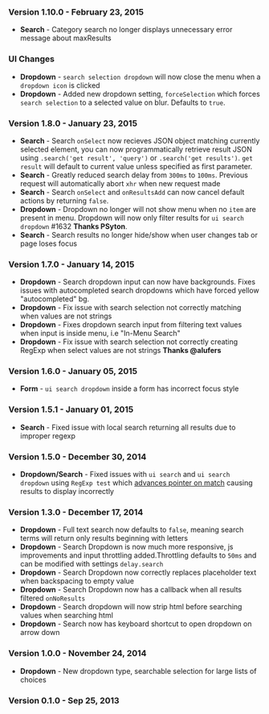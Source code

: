 ### Version 1.10.0 - February 23, 2015

- **Search** - Category search no longer displays unnecessary error message about maxResults

### UI Changes

- **Dropdown** - `search selection dropdown` will now close the menu when a `dropdown icon` is clicked
- **Dropdown** - Added new dropdown setting, `forceSelection` which forces `search selection` to a selected value on blur. Defaults to `true`.

### Version 1.8.0 - January 23, 2015

- **Search** - Search `onSelect` now recieves JSON object matching currently selected element, you can now programmatically retrieve result JSON using `.search('get result', 'query')` or `.search('get results')`. `get result` will default to current value unless specified as first parameter.
- **Search** - Greatly reduced search delay from `300ms` to `100ms`. Previous request will automatically abort `xhr` when new request made
- **Search** - Search `onSelect` and `onResultsAdd` can now cancel default actions by returning `false`.
- **Dropdown** - Dropdown no longer will not show menu when no `item` are present in menu. Dropdown will now only filter results for `ui search dropdown` #1632 **Thanks PSyton**.
- **Search** - Search results no longer hide/show when user changes tab or page loses focus

### Version 1.7.0 - January 14, 2015

- **Dropdown** - Search dropdown input can now have backgrounds. Fixes issues with autocompleted search dropdowns which have forced yellow "autocompleted" bg.
- **Dropdown** - Fix issue with search selection not correctly matching when values are not strings
- **Dropdown** - Fixes dropdown search input from filtering text values when input is inside menu, i.e "In-Menu Search"
- **Dropdown** - Fix issue with search selection not correctly creating RegExp when select values are not strings **Thanks @alufers**

### Version 1.6.0 - January 05, 2015

- **Form** - ``ui search dropdown`` inside a form has incorrect focus style

### Version 1.5.1 - January 01, 2015

- **Search** - Fixed issue with local search returning all results due to improper regexp

### Version 1.5.0 - December 30, 2014

- **Dropdown/Search** - Fixed issues with ``ui search`` and ``ui search dropdown`` using ``RegExp test`` which [advances pointer on match](https://developer.mozilla.org/en-US/docs/Web/JavaScript/Reference/Global_Objects/RegExp/test) causing results to display incorrectly

### Version 1.3.0 - December 17, 2014

- **Dropdown** - Full text search now defaults to ``false``, meaning search terms will return only results beginning with letters
- **Dropdown** - Search Dropdown is now much more responsive, js improvements and input throttling added.Throttling defaults to `50ms` and can be modified with settings ``delay.search``
- **Dropdown** - Search Dropdown now correctly replaces placeholder text when backspacing to empty value
- **Dropdown** - Search Dropdown now has a callback when all results filtered ``onNoResults``
- **Dropdown** - Search dropdown will now strip html before searching values when searching html
- **Dropdown** - Search now has keyboard shortcut to open dropdown on arrow down

### Version 1.0.0 - November 24, 2014

- **Dropdown** - New dropdown type, searchable selection for large lists of choices

### Version 0.1.0 - Sep 25, 2013
